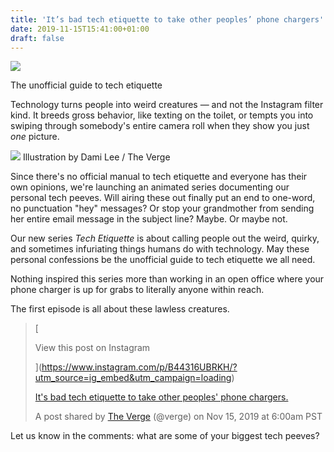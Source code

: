 ```yaml
---
title: 'It’s bad tech etiquette to take other peoples’ phone chargers'
date: 2019-11-15T15:41:00+01:00
draft: false
---
```


![](https://cdn.vox-cdn.com/thumbor/Dw4-4KieFWP6IRTAOG41Mz8YNss=/0x343:1080x1063/1310x873/cdn.vox-cdn.com/uploads/chorus_image/image/65706834/TE_PhoneSlide.0.gif)

The unofficial guide to tech etiquette

Technology turns people into weird creatures — and not the Instagram filter kind. It breeds gross behavior, like texting on the toilet, or tempts you into swiping through somebody's entire camera roll when they show you just _one_ picture.

![ ](https://cdn.vox-cdn.com/thumbor/rIEycxuofggWnD7YPZQ4kBi9a4w=/400x0/filters:no_upscale()/cdn.vox-cdn.com/uploads/chorus_asset/file/19377425/TE_Surprised.jpg) Illustration by Dami Lee / The Verge

Since there's no official manual to tech etiquette and everyone has their own opinions, we're launching an animated series documenting our personal tech peeves. Will airing these out finally put an end to one-word, no punctuation "hey" messages? Or stop your grandmother from sending her entire email message in the subject line? Maybe. Or maybe not.

Our new series _Tech Etiquette_ is about calling people out the weird, quirky, and sometimes infuriating things humans do with technology. May these personal confessions be the unofficial guide to tech etiquette we all need.

Nothing inspired this series more than working in an open office where your phone charger is up for grabs to literally anyone within reach.

The first episode is all about these lawless creatures.

> [
> 
> View this post on Instagram
> 
> ](https://www.instagram.com/p/B44316UBRKH/?utm_source=ig_embed&utm_campaign=loading)
> 
> [It's bad tech etiquette to take other peoples' phone chargers.](https://www.instagram.com/p/B44316UBRKH/?utm_source=ig_embed&utm_campaign=loading)
> 
> A post shared by [The Verge](https://www.instagram.com/verge/?utm_source=ig_embed&utm_campaign=loading) (@verge) on Nov 15, 2019 at 6:00am PST

Let us know in the comments: what are some of your biggest tech peeves?